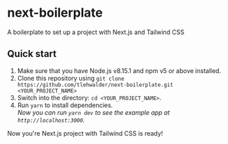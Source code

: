 # next-boilerplate
A boilerplate to set up a project with Next.js and Tailwind CSS

## Quick start

1.  Make sure that you have Node.js v8.15.1 and npm v5 or above installed.
2.  Clone this repository using `git clone https://github.com/tlehwalder/next-boilerplate.git <YOUR_PROJECT_NAME>`
3.  Switch into the directory: `cd <YOUR_PROJECT_NAME>`.<br />
4.  Run `yarn` to install dependencies.<br />
    _Now you can run `yarn dev` to see the example app at `http://localhost:3000`._

Now you're Next.js project with Tailwind CSS is ready!
